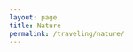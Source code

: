 ```yaml
---
layout: page
title: Nature
permalink: /traveling/nature/
---
```



<style>
    .container {
        display: flex;
        flex-direction: column;
        gap: 20px;
        align-items: center;
        width: 100%;
        font-size: small;
        font-family: Georgia, 'Times New Roman', Times, serif;
        margin-top: 150px;
        margin-bottom: 50px;
        padding: 20px;
        box-sizing: border-box;
    }

    .item {
        display: flex;
        flex-direction: row; 
        gap: 20px;
        align-items: center;
        width: 100%;
        max-width: 600px; 
    }

    .item img {
        width: 150px; 
        height: auto;
        border-radius: 5px; 
    }

    .text-container {
        display: flex;
        flex-direction: column; 
        max-width: 400px;
    }

    .title {
        font-weight: bold;
        font-size: medium;
    }

    .description {
        font-size: small;
    }

    .location {
        font-size: small;
    }
</style>

<div class="container" id="container">

</div>

<script>
    var container = document.getElementById("container");
    const places = [
        {
            "link": "444b80e0-3900-47e9-91f6-c4f175aec29d", 
            "title":"Hanauma Bay Nature Preserve, Hawaii", 
            "description": "This protected marine life conservation area, named after its unique curved bay, is a popular snorkeling spot in Hawaii. Formed within a volcanic cone on the eastern side of Oahu, this marine sanctuary is home to vibrant marine life and well-preserved corals.", 
            "locationLink": "/traveling/nature/hawaii/"
        },

        {
            "link": "40f11f77-5461-4a51-83d0-f6e6fa30b335", 
            "title":"Sian Ka'an Biosphere Reserve, Yucatan Peninsula", 
            "description": "The Sian Ka'an Biosphere Reserve is a biosphere reserve in Tulum Municipality in the Mexican state of Quintana Roo. The reserve features a mosaic of ecosystems, including coastal dunes, mangroves, and marshes, and its interconnectedness is vital for the health of the region.", 
            "locationLink": "/traveling/nature/yucatan/"
        },
        
        {
            "link": "c4971f0b-c8a4-457c-ba80-3c266823c663", 
            "title":"Santorini Caldera, Greece", 
            "description": "Santorini caldera is a large, mostly submerged caldera, located in the southern Aegean Sea. Its large, water-filled volcanic crater is a defining geological feature of the island and is surrounded by the steep cliffs and picturesque villages that Santorini is famous for.", 
            "locationLink": "/traveling/nature/greece/"
        },
    ];

    for (let i = 0; i < places.length; i++) {
        var item = document.createElement("div");
        item.classList.add("item");

        var img = document.createElement("img");
        img.src = "https://github.com/user-attachments/assets/" + places[i].link;

        var textContainer = document.createElement("div");
        textContainer.classList.add("text-container");

        var title = document.createElement("div");
        title.classList.add("title");
        title.textContent = places[i].title;

        var desc = document.createElement("div");
        desc.classList.add("description");
        desc.textContent = places[i].description;

        textContainer.appendChild(title);
        textContainer.appendChild(desc);

        item.appendChild(img);
        item.appendChild(textContainer);
        container.appendChild(item);

    
       // location link

        var country = places[i].locationLink.split("/").filter(Boolean).pop();
        country = country.charAt(0).toUpperCase() + country.slice(1);
        var locationLink = document.createElement("div");
        locationLink.classList.add("location");
        locationLink.innerHTML = `<a href="{{ site.baseurl }}${places[i].locationLink}">More about ${country}</a>`;
        textContainer.appendChild(locationLink);
        
    }
</script>
